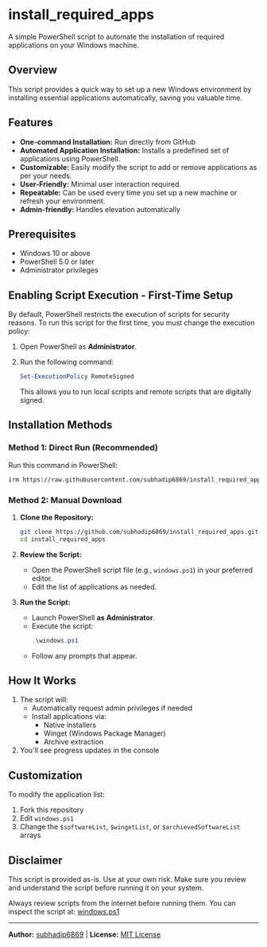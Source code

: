 # install_required_apps

A simple PowerShell script to automate the installation of required applications on your Windows machine.

## Overview

This script provides a quick way to set up a new Windows environment by installing essential applications automatically, saving you valuable time.

## Features

-   **One-command Installation:** Run directly from GitHub
-   **Automated Application Installation:** Installs a predefined set of applications using PowerShell.
-   **Customizable:** Easily modify the script to add or remove applications as per your needs.
-   **User-Friendly:** Minimal user interaction required.
-   **Repeatable:** Can be used every time you set up a new machine or refresh your environment.
-   **Admin-friendly:** Handles elevation automatically

## Prerequisites

-   Windows 10 or above
-   PowerShell 5.0 or later
-   Administrator privileges

## Enabling Script Execution - First-Time Setup

By default, PowerShell restricts the execution of scripts for security reasons. To run this script for the first time, you must change the execution policy:

1.  Open PowerShell as **Administrator**.
2.  Run the following command:

    ```powershell
    Set-ExecutionPolicy RemoteSigned
    ```

    This allows you to run local scripts and remote scripts that are digitally signed.

## Installation Methods

### Method 1: Direct Run (Recommended)

Run this command in PowerShell:

```bash
irm https://raw.githubusercontent.com/subhadip6869/install_required_apps/main/windows.ps1 | iex
```

### Method 2: Manual Download

1. **Clone the Repository:**

    ```bash
    git clone https://github.com/subhadip6869/install_required_apps.git
    cd install_required_apps
    ```

2. **Review the Script:**

    - Open the PowerShell script file (e.g., `windows.ps1`) in your preferred editor.
    - Edit the list of applications as needed.

3. **Run the Script:**
    - Launch PowerShell **as Administrator**.
    - Execute the script:
        ```powershell
        .\windows.ps1
        ```
    - Follow any prompts that appear.

## How It Works

1.  The script will:
    -   Automatically request admin privileges if needed
    -   Install applications via:
        -   Native installers
        -   Winget (Windows Package Manager)
        -   Archive extraction
2.  You'll see progress updates in the console

## Customization

To modify the application list:

1. Fork this repository
2. Edit `windows.ps1`
3. Change the `$softwareList`, `$wingetList`, or `$archievedSoftwareList` arrays

## Disclaimer

This script is provided as-is. Use at your own risk. Make sure you review and understand the script before running it on your system.

Always review scripts from the internet before running them. You can inspect the script at:
[windows.ps1](https://github.com/subhadip6869/install_required_apps/blob/main/windows.ps1)

---

**Author:** [subhadip6869](https://github.com/subhadip6869) | **License:** [MIT License](LICENSE)
